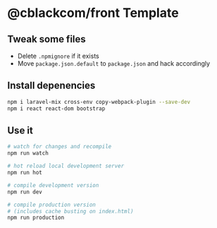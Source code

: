 # @cblackcom/front Template

## Tweak some files
* Delete `.npmignore` if it exists
* Move `package.json.default` to `package.json` and hack accordingly

## Install depenencies
```bash
npm i laravel-mix cross-env copy-webpack-plugin --save-dev
npm i react react-dom bootstrap
```

## Use it

```bash
# watch for changes and recompile
npm run watch

# hot reload local development server
npm run hot

# compile development version
npm run dev

# compile production version
# (includes cache busting on index.html)
npm run production
```
